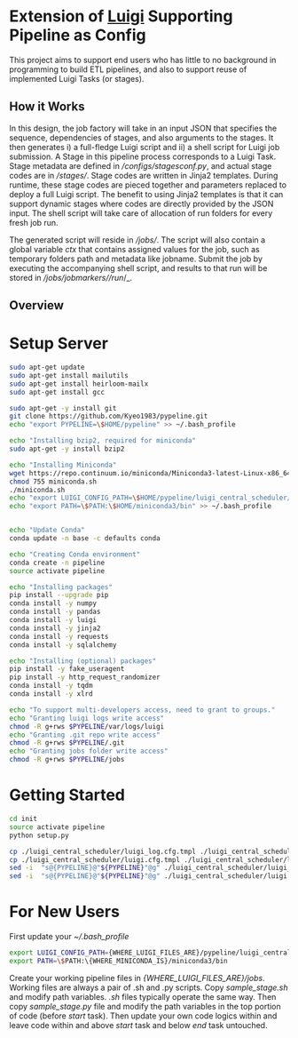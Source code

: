 Extension of [Luigi](https://github.com/spotify/luigi) Supporting Pipeline as Config
==================================
This project aims to support end users who has little to no background in programming to build ETL pipelines, and also to support reuse of implemented Luigi Tasks (or stages).


How it Works
----------------------------------
In this design, the job factory will take in an input JSON that specifies the sequence, dependencies of stages, and also arguments to the stages. It then generates i) a full-fledge Luigi script and ii) a shell script for Luigi job submission. A Stage in this pipeline process corresponds to a Luigi Task. Stage metadata are defined in _/configs/stagesconf.py_, and actual stage codes are in _/stages/_. Stage codes are written in Jinja2 templates. During runtime, these stage codes are pieced together and parameters replaced to deploy a full Luigi script. The benefit to using Jinja2 templates is that it can support dynamic stages where codes are directly provided by the JSON input. The shell script will take care of allocation of run folders for every fresh job run.

The generated script will reside in _/jobs/_. The script will also contain a global variable _ctx_ that contains assigned values for the job, such as temporary folders path and metadata like jobname. Submit the job by executing the accompanying shell script, and results to that run will be stored in _/jobs/jobmarkers/<jobname>/run_<yyyymmddhhmiss>/_.


Overview
----------------------------------



Setup Server
==================================

```bash
sudo apt-get update
sudo apt-get install mailutils
sudo apt-get install heirloom-mailx
sudo apt-get install gcc

sudo apt-get -y install git
git clone https://github.com/Kyeo1983/pypeline.git
echo "export PYPELINE=\$HOME/pypeline" >> ~/.bash_profile

echo "Installing bzip2, required for miniconda"
sudo apt-get -y install bzip2

echo "Installing Miniconda"
wget https://repo.continuum.io/miniconda/Miniconda3-latest-Linux-x86_64.sh -O ~/miniconda.sh
chmod 755 miniconda.sh
./miniconda.sh
echo "export LUIGI_CONFIG_PATH=\$HOME/pypeline/luigi_central_scheduler/luigi.cfg" >> ~/.bash_profile
echo "export PATH=\$PATH:\$HOME/miniconda3/bin" >> ~/.bash_profile


echo "Update Conda"
conda update -n base -c defaults conda

echo "Creating Conda environment"
conda create -n pipeline
source activate pipeline

echo "Installing packages"
pip install --upgrade pip
conda install -y numpy
conda install -y pandas
conda install -y luigi
conda install -y jinja2
conda install -y requests
conda install -y sqlalchemy

echo "Installing (optional) packages"
pip install -y fake_useragent
pip install -y http_request_randomizer
conda install -y tqdm
conda install -y xlrd

echo "To support multi-developers access, need to grant to groups."
echo "Granting luigi logs write access"
chmod -R g+rws $PYPELINE/var/logs/luigi
echo "Granting .git repo write access"
chmod -R g+rws $PYPELINE/.git
echo "Granting jobs folder write access"
chmod -R g+rws $PYPELINE/jobs
```


Getting Started
==================================
```bash
cd init
source activate pipeline
python setup.py
```

```bash
cp ./luigi_central_scheduler/luigi_log.cfg.tmpl ./luigi_central_scheduler/luigi_log.cfg
cp ./luigi_central_scheduler/luigi.cfg.tmpl ./luigi_central_scheduler/luigi.cfg
sed -i  "s@{PYPELINE}@"${PYPELINE}"@g" ./luigi_central_scheduler/luigi_log.cfg
sed -i  "s@{PYPELINE}@"${PYPELINE}"@g" ./luigi_central_scheduler/luigi.cfg
```


For New Users
==================================
First update your _~/.bash_profile_
```bash
export LUIGI_CONFIG_PATH={WHERE_LUIGI_FILES_ARE}/pypeline/luigi_central_scheduler/luigi.cfg
export PATH=\$PATH:\{WHERE_MINICONDA_IS}/miniconda3/bin
```

Create your working pipeline files in _{WHERE_LUIGI_FILES_ARE}/jobs_.
Working files are always a pair of .sh and .py scripts.
Copy _sample_stage.sh_ and modify path variables. _.sh_ files typically operate the same way.
Then copy _sample_stage.py_ file and modify the path variables in the top portion of code (before _start_ task).
Then update your own code logics within and leave code within and above _start_ task and below _end_ task untouched.
